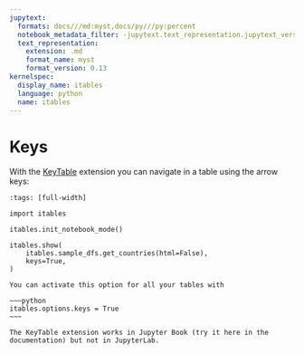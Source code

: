 ```yaml
---
jupytext:
  formats: docs///md:myst,docs/py///py:percent
  notebook_metadata_filter: -jupytext.text_representation.jupytext_version
  text_representation:
    extension: .md
    format_name: myst
    format_version: 0.13
kernelspec:
  display_name: itables
  language: python
  name: itables
---
```


# Keys

With the [KeyTable](https://datatables.net/extensions/keytable/) extension you can navigate in a table using the arrow keys:

```{code-cell} ipython3
:tags: [full-width]

import itables

itables.init_notebook_mode()

itables.show(
    itables.sample_dfs.get_countries(html=False),
    keys=True,
)
```

```{tip}
You can activate this option for all your tables with

~~~python
itables.options.keys = True
~~~
```

```{warning}
The KeyTable extension works in Jupyter Book (try it here in the documentation) but not in JupyterLab.
```
